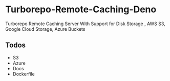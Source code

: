 # Turborepo-Remote-Caching-Deno
 Turborepo Remote Caching Server With Support for Disk Storage , AWS S3, Google Cloud Storage, Azure Buckets

## Todos
- S3
- Azure
- Docs
- Dockerfile
